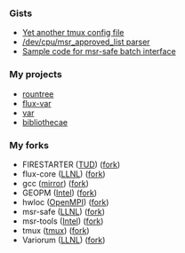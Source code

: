 ### Gists

- [Yet another tmux config file](https://gist.github.com/rountree/cde5500037897e4480e902659f3847b8)
- [/dev/cpu/msr_approved_list parser](https://gist.github.com/rountree/26079756c4ce9c8f237b9191b26aaf1a)
- [Sample code for msr-safe batch interface](https://gist.github.com/rountree/46dd75b2f89440a688e7b37df1579716)

### My projects
- [rountree](https://github.com/rountree/rountree)  
- [flux-var](https://github.com/rountree/flux-var)
- [var](https://github.com/rountree/var)
- [bibliothecae](https://github.com/rountree/bibliothecae)

### My forks
- FIRESTARTER ([TUD](https://github.com/tud-zih-energy/FIRESTARTER)) ([fork](https://github.com/rountree/FIRESTARTER))
- flux-core ([LLNL](https://github.com/flux-framework/flux-core)) ([fork](https://github.com/rountree/flux-core))
- gcc ([mirror](https://github.com/gcc-mirror/gcc)) ([fork](https://github.com/rountree/gcc)) 
- GEOPM ([Intel](https://github.com/geopm/geopm)) ([fork](https://github.com/rountree/geopm))
- hwloc ([OpenMPI](https://github.com/open-mpi/hwloc)) ([fork](https://github.com/rountree/hwloc))
- msr-safe ([LLNL](https://github.com/LLNL/msr-safe)) ([fork](https://github.com/rountree/msr-safe))
- msr-tools ([Intel](https://github.com/intel/msr-tools)) ([fork](https://github.com/rountree/msr-tools))
- tmux ([tmux](https://github.com/tmux/tmux)) ([fork](https://github.com/rountree/tmux)) 
- Variorum ([LLNL](https://github.com/LLNL/variorum)) ([fork](https://github.com/rountree/variorum))
